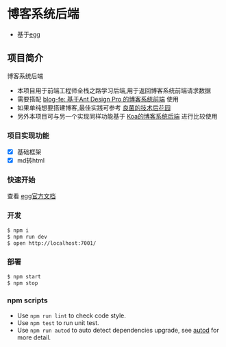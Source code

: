 # 博客系统后端

- 基于[egg][egg]

## 项目简介

博客系统后端
- 本项目用于前端工程师全栈之路学习后端,用于返回博客系统前端请求数据
- 需要搭配 [blog-fe: 基于Ant Design Pro 的博客系统前端][fe] 使用
- 如果单纯想要搭建博客,最佳实践可参考 [良菌的技术后花园][blog]
- 另外本项目可与另一个实现同样功能基于 [Koa的博客系统后端][be-koa] 进行比较使用

### 项目实现功能

- [x] 基础框架
- [x] md转html

### 快速开始

查看 [egg官方文档][egg]

### 开发

```bash
$ npm i
$ npm run dev
$ open http://localhost:7001/
```

### 部署

```bash
$ npm start
$ npm stop
```

### npm scripts

- Use `npm run lint` to check code style.
- Use `npm test` to run unit test.
- Use `npm run autod` to auto detect dependencies upgrade, see [autod](https://www.npmjs.com/package/autod) for more detail.


[egg]: https://eggjs.org
[fe]: https://github.com/LiangJunChan/blog-fe
[be-koa]: https://github.com/LiangJunChan/blog-be
[blog]: https://github.com/LiangJunChan/liangjunchan.github.io